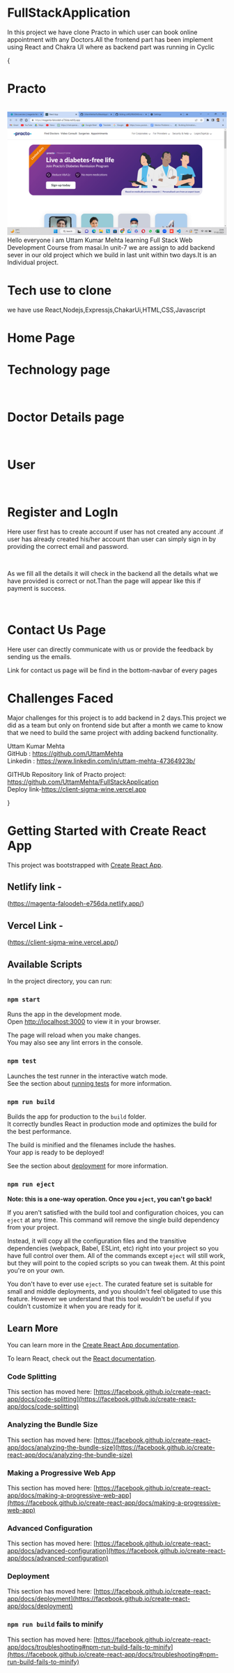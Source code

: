 # FullStackApplication

In this project we have clone Practo in which user can book online appointment with any Doctors.All the frontend part has been implement using React and Chakra UI where as backend part was running in Cyclic

{

# Practo

<br/>
<img src="./image/Screenshot (673).png"/>
<br/>
Hello everyone i am Uttam Kumar Mehta learning Full Stack Web Development Course from masai.In unit-7 we are assign to add backend sever in our old project which we build in last unit within two days.It is an Individual project.

# Tech use to clone

we have use React,Nodejs,Expressjs,ChakarUi,HTML,CSS,Javascript

# Home Page

# Technology page

<img src=""/>

# Doctor Details page

<img src=""/>

<img src=""/>

# User

<img src=""/>

# Register and LogIn

Here user first has to create account if user has not created any account .if user has already created his/her account than user can simply sign in by providing the correct email and password.

<img src=""/>

<img src=""/>

<img src=""/>

As we fill all the details it will check in the backend all the details what we have provided is correct or not.Than the page will appear like this if payment is success.

<img src=""/>

<img src="" />

<img src="" />

# Contact Us Page

Here user can directly communicate with us or provide the feedback by sending us the emails.

Link for contact us page will be find in the bottom-navbar of every pages
<img src="" />

# Challenges Faced

Major challenges for this project is to add backend in 2 days.This project we did as a team but only on frontend side but after a month we came to know that we need to build the same project with adding backend functionality.

Uttam Kumar Mehta <br/>
GitHub : https://github.com/UttamMehta <br/>
Linkedin : https://www.linkedin.com/in/uttam-mehta-47364923b/ <br/>

GITHUb Repository link of Practo project: https://github.com/UttamMehta/FullStackApplication <br/>
Deploy link-https://client-sigma-wine.vercel.app<br/>

}

# Getting Started with Create React App

This project was bootstrapped with [Create React App](https://github.com/facebook/create-react-app).

## Netlify link -

(https://magenta-faloodeh-e756da.netlify.app/)

## Vercel Link -

(https://client-sigma-wine.vercel.app/)

## Available Scripts

In the project directory, you can run:

### `npm start`

Runs the app in the development mode.\
Open [http://localhost:3000](http://localhost:3000) to view it in your browser.

The page will reload when you make changes.\
You may also see any lint errors in the console.

### `npm test`

Launches the test runner in the interactive watch mode.\
See the section about [running tests](https://facebook.github.io/create-react-app/docs/running-tests) for more information.

### `npm run build`

Builds the app for production to the `build` folder.\
It correctly bundles React in production mode and optimizes the build for the best performance.

The build is minified and the filenames include the hashes.\
Your app is ready to be deployed!

See the section about [deployment](https://facebook.github.io/create-react-app/docs/deployment) for more information.

### `npm run eject`

**Note: this is a one-way operation. Once you `eject`, you can't go back!**

If you aren't satisfied with the build tool and configuration choices, you can `eject` at any time. This command will remove the single build dependency from your project.

Instead, it will copy all the configuration files and the transitive dependencies (webpack, Babel, ESLint, etc) right into your project so you have full control over them. All of the commands except `eject` will still work, but they will point to the copied scripts so you can tweak them. At this point you're on your own.

You don't have to ever use `eject`. The curated feature set is suitable for small and middle deployments, and you shouldn't feel obligated to use this feature. However we understand that this tool wouldn't be useful if you couldn't customize it when you are ready for it.

## Learn More

You can learn more in the [Create React App documentation](https://facebook.github.io/create-react-app/docs/getting-started).

To learn React, check out the [React documentation](https://reactjs.org/).

### Code Splitting

This section has moved here: [https://facebook.github.io/create-react-app/docs/code-splitting](https://facebook.github.io/create-react-app/docs/code-splitting)

### Analyzing the Bundle Size

This section has moved here: [https://facebook.github.io/create-react-app/docs/analyzing-the-bundle-size](https://facebook.github.io/create-react-app/docs/analyzing-the-bundle-size)

### Making a Progressive Web App

This section has moved here: [https://facebook.github.io/create-react-app/docs/making-a-progressive-web-app](https://facebook.github.io/create-react-app/docs/making-a-progressive-web-app)

### Advanced Configuration

This section has moved here: [https://facebook.github.io/create-react-app/docs/advanced-configuration](https://facebook.github.io/create-react-app/docs/advanced-configuration)

### Deployment

This section has moved here: [https://facebook.github.io/create-react-app/docs/deployment](https://facebook.github.io/create-react-app/docs/deployment)

### `npm run build` fails to minify

This section has moved here: [https://facebook.github.io/create-react-app/docs/troubleshooting#npm-run-build-fails-to-minify](https://facebook.github.io/create-react-app/docs/troubleshooting#npm-run-build-fails-to-minify)
